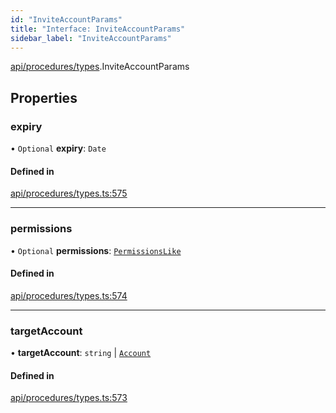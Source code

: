 ```yaml
---
id: "InviteAccountParams"
title: "Interface: InviteAccountParams"
sidebar_label: "InviteAccountParams"
---
```


[api/procedures/types](../../../../../modules/API/Procedures/Types/Types.md).InviteAccountParams

## Properties

### expiry

• `Optional` **expiry**: `Date`

#### Defined in

[api/procedures/types.ts:575](https://github.com/PolymeshAssociation/polymesh-sdk/blob/0dbd0ebd0/src/api/procedures/types.ts#L575)

___

### permissions

• `Optional` **permissions**: [`PermissionsLike`](../../../../../modules/API/Entities/Types/Types.md#permissionslike)

#### Defined in

[api/procedures/types.ts:574](https://github.com/PolymeshAssociation/polymesh-sdk/blob/0dbd0ebd0/src/api/procedures/types.ts#L574)

___

### targetAccount

• **targetAccount**: `string` \| [`Account`](../../../../../classes/API/Entities/Account/Account.md)

#### Defined in

[api/procedures/types.ts:573](https://github.com/PolymeshAssociation/polymesh-sdk/blob/0dbd0ebd0/src/api/procedures/types.ts#L573)
